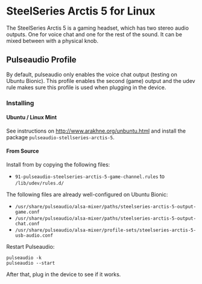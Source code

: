 # SteelSeries Arctis 5 for Linux

 
The SteelSeries Arctis 5 is a gaming headset, which has two stereo audio outputs. One for voice chat and one for the rest of the sound. It can be mixed between with a physical knob.


## Pulseaudio Profile

By default, pulseaudio only enables the voice chat output (testing on Ubuntu Bionic). This profile enables the second (game) output and the udev rule makes sure this profile is used when plugging in the device.


### Installing


#### Ubuntu / Linux Mint

See instructions on http://www.arakhne.org/unbuntu.html and install the package `pulseaudio-stellseries-arctis-5`.

#### From Source

Install from by copying the following files:

* `91-pulseaudio-steelseries-arctis-5-game-channel.rules` to `/lib/udev/rules.d/`


The following files are already well-configured on Ubuntu Bionic:

* `/usr/share/pulseaudio/alsa-mixer/paths/steelseries-arctis-5-output-game.conf`
* `/usr/share/pulseaudio/alsa-mixer/paths/steelseries-arctis-5-output-chat.conf`
* `/usr/share/pulseaudio/alsa-mixer/profile-sets/steelseries-arctis-5-usb-audio.conf`


Restart Pulseaudio:

	pulseaudio -k
	pulseaudio --start


After that, plug in the device to see if it works.

